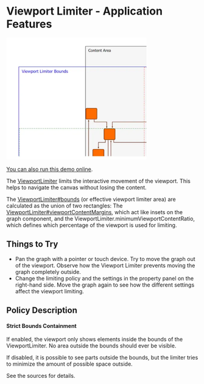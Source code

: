 <!--
 //////////////////////////////////////////////////////////////////////////////
 // @license
 // This file is part of yFiles for HTML.
 // Use is subject to license terms.
 //
 // Copyright (c) by yWorks GmbH, Vor dem Kreuzberg 28,
 // 72070 Tuebingen, Germany. All rights reserved.
 //
 //////////////////////////////////////////////////////////////////////////////
-->
# Viewport Limiter - Application Features

<img src="../../../doc/demo-thumbnails/viewport-limiter.webp" alt="demo-thumbnail" height="320"/>

[You can also run this demo online](https://www.yworks.com/demos/application-features/viewportlimiter/).

The [ViewportLimiter](https://docs.yworks.com/yfileshtml/#/api/ViewportLimiter) limits the interactive movement of the viewport. This helps to navigate the canvas without losing the content.

The [ViewportLimiter#bounds](https://docs.yworks.com/yfileshtml/#/api/ViewportLimiter#bounds) (or effective viewport limiter area) are calculated as the union of two rectangles: The [ViewportLimiter#viewportContentMargins](https://docs.yworks.com/yfileshtml/#/api/ViewportLimiter#viewportContentMargins), which act like insets on the graph component, and the ViewportLimiter.minimumViewportContentRatio, which defines which percentage of the viewport is used for limiting.

## Things to Try

- Pan the graph with a pointer or touch device. Try to move the graph out of the viewport. Observe how the Viewport Limiter prevents moving the graph completely outside.
- Change the limiting policy and the settings in the property panel on the right-hand side. Move the graph again to see how the different settings affect the viewport limiting.

## Policy Description

#### Strict Bounds Containment

If enabled, the viewport only shows elements inside the bounds of the ViewportLimiter. No area outside the bounds should ever be visible.

If disabled, it is possible to see parts outside the bounds, but the limiter tries to minimize the amount of possible space outside.

See the sources for details.
